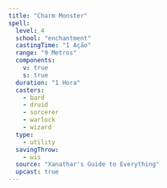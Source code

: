 ```yaml
---
title: "Charm Monster"
spell:
  level: 4
  school: "enchantment"
  castingTime: "1 Ação"
  range: "9 Metros"
  components:
    v: true
    s: true
  duration: "1 Hora"
  casters:
    - bard
    - druid
    - sorcerer
    - warlock
    - wizard
  type:
    - utility
  savingThrow:
    - wis
  source: "Xanathar's Guide to Everything"
  upcast: true
---
```

